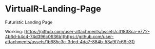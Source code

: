 # VirtualR-Landing-Page
Futuristic Landing Page

Working:
[https://github.com/user-attachments/assets/c31838ca-e772-4b6d-b4c4-74d396c0936b](https://github.com/user-attachments/assets/1b685c3c-3ded-4da7-884b-53a9f7c69c31)

